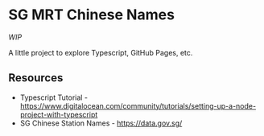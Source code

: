 # SG MRT Chinese Names

_WIP_

A little project to explore Typescript, GitHub Pages, etc.

## Resources
- Typescript Tutorial - https://www.digitalocean.com/community/tutorials/setting-up-a-node-project-with-typescript
- SG Chinese Station Names - https://data.gov.sg/